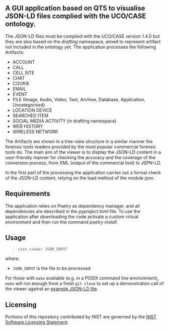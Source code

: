 ## A GUI application based on QT5 to visualise JSON-LD files complied with the UCO/CASE ontology.

The JSON-LD files must be complied with the UCO/CASE version 1.4.0 but they are also based on the *drafting* namespace, aimed to represent artifact not included in the ontology yet. The application processes the following Artifacts:

* ACCOUNT
* CALL
* CELL SITE
* CHAT
* COOKIE
* EMAIL
* EVENT
* FILE (Image, Audio, Video, Text, Archive, Database, Application, Uncategorised)
* LOCATION DEVICE
* SEARCHED ITEM
* SOCIAL MEDIA ACTIVITY (in drafting namespace)
* WEB HISTORY
* WIRELESS NETWORK

The Artifacts are shown in a tree-view structure in a similar manner the forensic tools readers provided by the most popular commercial forensic tools do. The main aim of the viewer is to display the JSON-LD content in a user-friendly manner for checking the accuracy and the coverage of the conversion process, from XML (output of the commercial tool) to JSPN-LD.

In the first part of the processing the application carries out a formal check of the JSON-LD content, relying on the load method of the module json.

## Requirements
The application relies on Poetry as dependency manager, and all dependencies are described in the *pyproject.toml* file. To use the application after downloading the code activate a custom virtual environment and then run the command *poetry install*.

## Usage

> `case_viewer JSON_INPUT`

where:

* `JSON_INPUT` is the file to be processed.

For those with `make` available (e.g. in a POSIX command line environment), `make` will run enough from a fresh `git clone` to set up a demonstration call of the viewer against an [example JSON-LD file](examples/WirelessNetworkConnection.json).


## Licensing

Portions of this repository contributed by NIST are governed by the [NIST Software Licensing Statement](THIRD_PARTY_LICENSES.md#nist-software-licensing-statement).
